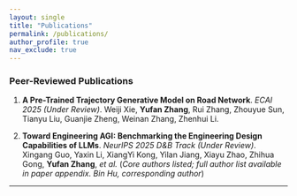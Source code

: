 ```yaml
---
layout: single
title: "Publications"
permalink: /publications/
author_profile: true
nav_exclude: true
---
```


### Peer-Reviewed Publications

1. **A Pre-Trained Trajectory Generative Model on Road Network**. *ECAI 2025 (Under Review)*.
Weiji Xie, **Yufan Zhang**, Rui Zhang, Zhouyue Sun, Tianyu Liu, Guanjie Zheng, Weinan Zhang, Zhenhui Li.  


2. **Toward Engineering AGI: Benchmarking the Engineering Design Capabilities of LLMs**. *NeurIPS 2025 D&B Track (Under Review)*.  
Xingang Guo, Yaxin Li, XiangYi Kong, Yilan Jiang, Xiayu Zhao, Zhihua Gong, **Yufan Zhang**, *et al.*  (*Core authors listed; full author list available in paper appendix. Bin Hu, corresponding author*)

---



